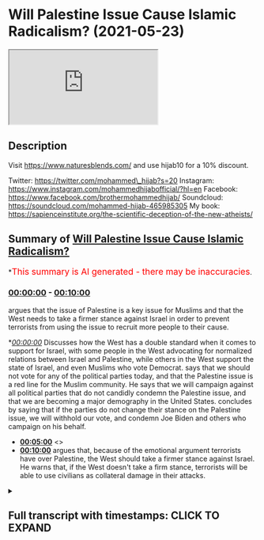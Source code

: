 # Will Palestine Issue Cause Islamic Radicalism? (2021-05-23)

<iframe loading='lazy' src='https://www.youtube.com/embed/_9tp4pNMcqk'></iframe>

## Description

Visit https://www.naturesblends.com/ and use hijab10 for a 10% discount.

Twitter: https://twitter.com/mohammed\_hijab?s=20
Instagram: https://www.instagram.com/mohammedhijabofficial/?hl=en
Facebook: https://www.facebook.com/brothermohammedhijab/
Soundcloud: https://soundcloud.com/mohammed-hijab-465985305
My book: https://sapienceinstitute.org/the-scientific-deception-of-the-new-atheists/

## Summary of [Will Palestine Issue Cause Islamic Radicalism?](https://www.youtube.com/watch?v=_9tp4pNMcqk)

\*<span style="color:red; font-size:125%">This summary is AI generated - there may be inaccuracies</span>.

### [00:00:00](https://www.youtube.com/watch?v=_9tp4pNMcqk\&t=0) - [00:10:00](https://www.youtube.com/watch?v=_9tp4pNMcqk\&t=600)

argues that the issue of Palestine is a key issue for Muslims and that the West needs to take a firmer stance against Israel in order to prevent terrorists from using the issue to recruit more people to their cause.

\**[00:00:00](https://www.youtube.com/watch?v=_9tp4pNMcqk\&t=0)* Discusses how the West has a double standard when it comes to support for Israel, with some people in the West advocating for normalized relations between Israel and Palestine, while others in the West support the state of Israel, and even Muslims who vote Democrat. says that we should not vote for any of the political parties today, and that the Palestine issue is a red line for the Muslim community. He says that we will campaign against all political parties that do not candidly condemn the Palestine issue, and that we are becoming a major demography in the United States. concludes by saying that if the parties do not change their stance on the Palestine issue, we will withhold our vote, and condemn Joe Biden and others who campaign on his behalf.

*   **[00:05:00](https://www.youtube.com/watch?v=_9tp4pNMcqk\&t=300)** <>
*   **[00:10:00](https://www.youtube.com/watch?v=_9tp4pNMcqk\&t=600)** argues that, because of the emotional argument terrorists have over Palestine, the West should take a firmer stance against Israel. He warns that, if the West doesn't take a firm stance, terrorists will be able to use civilians as collateral damage in their attacks.

<details><summary><h2>Full transcript with timestamps: CLICK TO EXPAND</h2></summary>

[0:00:00](https://youtu.be/_9tp4pNMcqk?t=0) look guys i just to end this it's very\
[0:00:01](https://youtu.be/_9tp4pNMcqk?t=1) important as you saw there there's not\
[0:00:03](https://youtu.be/_9tp4pNMcqk?t=3) really\
[0:00:03](https://youtu.be/_9tp4pNMcqk?t=3) there's not really a case anyone can\
[0:00:04](https://youtu.be/_9tp4pNMcqk?t=4) make unless they want to talk about\
[0:00:05](https://youtu.be/_9tp4pNMcqk?t=5) archaeological\
[0:00:07](https://youtu.be/_9tp4pNMcqk?t=7) findings but the point of the matter is\
[0:00:09](https://youtu.be/_9tp4pNMcqk?t=9) this it is hypocrisy at the highest\
[0:00:12](https://youtu.be/_9tp4pNMcqk?t=12) level it is a double standard at the\
[0:00:15](https://youtu.be/_9tp4pNMcqk?t=15) highest level\
[0:00:16](https://youtu.be/_9tp4pNMcqk?t=16) when you have groups of people in the\
[0:00:19](https://youtu.be/_9tp4pNMcqk?t=19) west\
[0:00:20](https://youtu.be/_9tp4pNMcqk?t=20) new york conservatives alt-right\
[0:00:21](https://youtu.be/_9tp4pNMcqk?t=21) whatever you want to call them who\
[0:00:23](https://youtu.be/_9tp4pNMcqk?t=23) actually support\
[0:00:24](https://youtu.be/_9tp4pNMcqk?t=24) the state of israel and their call for\
[0:00:26](https://youtu.be/_9tp4pNMcqk?t=26) process of normalization\
[0:00:28](https://youtu.be/_9tp4pNMcqk?t=28) with israel you have even muslims voting\
[0:00:30](https://youtu.be/_9tp4pNMcqk?t=30) democrat because joe biden is apparently\
[0:00:32](https://youtu.be/_9tp4pNMcqk?t=32) better than\
[0:00:33](https://youtu.be/_9tp4pNMcqk?t=33) his alternative well actually he's not\
[0:00:35](https://youtu.be/_9tp4pNMcqk?t=35) in fact those muslims who voted for him\
[0:00:37](https://youtu.be/_9tp4pNMcqk?t=37) should be ashamed of themselves\
[0:00:38](https://youtu.be/_9tp4pNMcqk?t=38) knowing that he would be someone who\
[0:00:40](https://youtu.be/_9tp4pNMcqk?t=40) supports this course\
[0:00:42](https://youtu.be/_9tp4pNMcqk?t=42) i say very clearly that we should not\
[0:00:44](https://youtu.be/_9tp4pNMcqk?t=44) vote for\
[0:00:45](https://youtu.be/_9tp4pNMcqk?t=45) any of the political parties today labor\
[0:00:48](https://youtu.be/_9tp4pNMcqk?t=48) democrats the muslims should withhold\
[0:00:50](https://youtu.be/_9tp4pNMcqk?t=50) their vote\
[0:00:51](https://youtu.be/_9tp4pNMcqk?t=51) because you know why i'm not saying\
[0:00:53](https://youtu.be/_9tp4pNMcqk?t=53) because voting is cover or voting is\
[0:00:55](https://youtu.be/_9tp4pNMcqk?t=55) \[ \_\_ ] or that\
[0:00:56](https://youtu.be/_9tp4pNMcqk?t=56) we don't believe in this but what we are\
[0:00:57](https://youtu.be/_9tp4pNMcqk?t=57) saying is this\
[0:00:59](https://youtu.be/_9tp4pNMcqk?t=59) if we the the labor party in this\
[0:01:01](https://youtu.be/_9tp4pNMcqk?t=61) country\
[0:01:02](https://youtu.be/_9tp4pNMcqk?t=62) knows that muslims will vote for them\
[0:01:05](https://youtu.be/_9tp4pNMcqk?t=65) they they\
[0:01:06](https://youtu.be/_9tp4pNMcqk?t=66) don't have to work for it they don't\
[0:01:08](https://youtu.be/_9tp4pNMcqk?t=68) even have to work for it\
[0:01:09](https://youtu.be/_9tp4pNMcqk?t=69) the democrats are pretty confident that\
[0:01:11](https://youtu.be/_9tp4pNMcqk?t=71) muslims are going to vote for it\
[0:01:12](https://youtu.be/_9tp4pNMcqk?t=72) they don't even have to work for it but\
[0:01:14](https://youtu.be/_9tp4pNMcqk?t=74) we see the fact\
[0:01:15](https://youtu.be/_9tp4pNMcqk?t=75) that the democrats the democrats joe\
[0:01:18](https://youtu.be/_9tp4pNMcqk?t=78) biden\
[0:01:18](https://youtu.be/_9tp4pNMcqk?t=78) is saying that had a state of israel not\
[0:01:21](https://youtu.be/_9tp4pNMcqk?t=81) been there we'd have to invent one\
[0:01:24](https://youtu.be/_9tp4pNMcqk?t=84) this was his name stammer yeah first\
[0:01:27](https://youtu.be/_9tp4pNMcqk?t=87) name\
[0:01:27](https://youtu.be/_9tp4pNMcqk?t=87) what's his first name\
[0:01:30](https://youtu.be/_9tp4pNMcqk?t=90) yeah yeah this this fool he actually is\
[0:01:33](https://youtu.be/_9tp4pNMcqk?t=93) a zionist by his own confession\
[0:01:35](https://youtu.be/_9tp4pNMcqk?t=95) and he actually canceled one of the\
[0:01:37](https://youtu.be/_9tp4pNMcqk?t=97) meetings he had with muslim organization\
[0:01:39](https://youtu.be/_9tp4pNMcqk?t=99) because they're pro-palestine this guy\
[0:01:41](https://youtu.be/_9tp4pNMcqk?t=101) is no different\
[0:01:43](https://youtu.be/_9tp4pNMcqk?t=103) from what you have in the conservative\
[0:01:44](https://youtu.be/_9tp4pNMcqk?t=104) party therefore i say this clearly today\
[0:01:47](https://youtu.be/_9tp4pNMcqk?t=107) in addition to the social media policies\
[0:01:49](https://youtu.be/_9tp4pNMcqk?t=109) that we have in our directives\
[0:01:51](https://youtu.be/_9tp4pNMcqk?t=111) we should condemn those\
[0:01:55](https://youtu.be/_9tp4pNMcqk?t=115) parties the labour party and the\
[0:01:56](https://youtu.be/_9tp4pNMcqk?t=116) democrat party and we should withhold\
[0:01:58](https://youtu.be/_9tp4pNMcqk?t=118) our vote\
[0:01:59](https://youtu.be/_9tp4pNMcqk?t=119) we should never give them our vote\
[0:02:00](https://youtu.be/_9tp4pNMcqk?t=120) because they are supporting this\
[0:02:02](https://youtu.be/_9tp4pNMcqk?t=122) the wrong side on this on the struggle\
[0:02:05](https://youtu.be/_9tp4pNMcqk?t=125) we can't be selfish enough\
[0:02:06](https://youtu.be/_9tp4pNMcqk?t=126) to care about welfare benefits or jsa or\
[0:02:09](https://youtu.be/_9tp4pNMcqk?t=129) whatever you guys\
[0:02:10](https://youtu.be/_9tp4pNMcqk?t=130) we or our communities like in this\
[0:02:12](https://youtu.be/_9tp4pNMcqk?t=132) country welfare state\
[0:02:14](https://youtu.be/_9tp4pNMcqk?t=134) at the expense of our brothers and\
[0:02:15](https://youtu.be/_9tp4pNMcqk?t=135) sisters in palestine being bombed\
[0:02:17](https://youtu.be/_9tp4pNMcqk?t=137) with the blessing of the likes of joe\
[0:02:20](https://youtu.be/_9tp4pNMcqk?t=140) biden\
[0:02:21](https://youtu.be/_9tp4pNMcqk?t=141) and stammer we cannot vote for these\
[0:02:24](https://youtu.be/_9tp4pNMcqk?t=144) parties\
[0:02:24](https://youtu.be/_9tp4pNMcqk?t=144) we cannot we must make make them work\
[0:02:27](https://youtu.be/_9tp4pNMcqk?t=147) for if they want us to have to be very\
[0:02:28](https://youtu.be/_9tp4pNMcqk?t=148) clear on this issue it's a red line for\
[0:02:29](https://youtu.be/_9tp4pNMcqk?t=149) the muslim community\
[0:02:31](https://youtu.be/_9tp4pNMcqk?t=151) the palestine issue is a red line for\
[0:02:33](https://youtu.be/_9tp4pNMcqk?t=153) the muslim community\
[0:02:34](https://youtu.be/_9tp4pNMcqk?t=154) and i say this once and i'll say again\
[0:02:36](https://youtu.be/_9tp4pNMcqk?t=156) we will campaign against all political\
[0:02:39](https://youtu.be/_9tp4pNMcqk?t=159) parties\
[0:02:39](https://youtu.be/_9tp4pNMcqk?t=159) which do not candidly condemn the\
[0:02:42](https://youtu.be/_9tp4pNMcqk?t=162) palestine issue\
[0:02:43](https://youtu.be/_9tp4pNMcqk?t=163) and we are becoming a major demography\
[0:02:46](https://youtu.be/_9tp4pNMcqk?t=166) here we'll find in the 2021 census\
[0:02:49](https://youtu.be/_9tp4pNMcqk?t=169) now we're approaching the 10 mark so you\
[0:02:51](https://youtu.be/_9tp4pNMcqk?t=171) you mess around with 10 percent of the\
[0:02:53](https://youtu.be/_9tp4pNMcqk?t=173) vote\
[0:02:53](https://youtu.be/_9tp4pNMcqk?t=173) that in the current state will make or\
[0:02:56](https://youtu.be/_9tp4pNMcqk?t=176) break an election and they know it\
[0:02:57](https://youtu.be/_9tp4pNMcqk?t=177) based on first-past-the-post system so\
[0:03:00](https://youtu.be/_9tp4pNMcqk?t=180) we are actually\
[0:03:01](https://youtu.be/_9tp4pNMcqk?t=181) an important player in the voting and\
[0:03:03](https://youtu.be/_9tp4pNMcqk?t=183) what we will say is we will withhold our\
[0:03:05](https://youtu.be/_9tp4pNMcqk?t=185) vote\
[0:03:06](https://youtu.be/_9tp4pNMcqk?t=186) we will withhold it if you as a\
[0:03:09](https://youtu.be/_9tp4pNMcqk?t=189) political leader\
[0:03:11](https://youtu.be/_9tp4pNMcqk?t=191) are treating the muslim community and\
[0:03:12](https://youtu.be/_9tp4pNMcqk?t=192) the palestinian community in the way\
[0:03:14](https://youtu.be/_9tp4pNMcqk?t=194) that you're doing\
[0:03:15](https://youtu.be/_9tp4pNMcqk?t=195) and we will withhold our vote and we\
[0:03:16](https://youtu.be/_9tp4pNMcqk?t=196) will condemn joe biden\
[0:03:18](https://youtu.be/_9tp4pNMcqk?t=198) and condemn all of those who campaign on\
[0:03:20](https://youtu.be/_9tp4pNMcqk?t=200) his behalf from the muslim community as\
[0:03:21](https://youtu.be/_9tp4pNMcqk?t=201) well\
[0:03:22](https://youtu.be/_9tp4pNMcqk?t=202) and they should they should look again\
[0:03:24](https://youtu.be/_9tp4pNMcqk?t=204) at their strategies in america\
[0:03:26](https://youtu.be/_9tp4pNMcqk?t=206) they die as there because it's a wrong\
[0:03:27](https://youtu.be/_9tp4pNMcqk?t=207) strategy this idea of muslim\
[0:03:30](https://youtu.be/_9tp4pNMcqk?t=210) you've completely\
[0:03:47](https://youtu.be/_9tp4pNMcqk?t=227) that's why abraham said we are\
[0:03:48](https://youtu.be/_9tp4pNMcqk?t=228) disassociated with you\
[0:03:50](https://youtu.be/_9tp4pNMcqk?t=230) it's in the quran chapter 60 verse 7.\
[0:03:53](https://youtu.be/_9tp4pNMcqk?t=233) and with what you believe in\
[0:03:56](https://youtu.be/_9tp4pNMcqk?t=236) become we disbelieve in you\
[0:04:01](https://youtu.be/_9tp4pNMcqk?t=241) and between us is just enmity and hate\
[0:04:04](https://youtu.be/_9tp4pNMcqk?t=244) we say this to the zionist state\
[0:04:06](https://youtu.be/_9tp4pNMcqk?t=246) there's nothing but enmity and hate\
[0:04:08](https://youtu.be/_9tp4pNMcqk?t=248) between us we hate you\
[0:04:10](https://youtu.be/_9tp4pNMcqk?t=250) and we love to hate you and in fact we\
[0:04:14](https://youtu.be/_9tp4pNMcqk?t=254) just like you know actually i'll say\
[0:04:16](https://youtu.be/_9tp4pNMcqk?t=256) something i read his book\
[0:04:17](https://youtu.be/_9tp4pNMcqk?t=257) begin mahayan begin wherever his name is\
[0:04:21](https://youtu.be/_9tp4pNMcqk?t=261) it's called the revolt and he says in\
[0:04:22](https://youtu.be/_9tp4pNMcqk?t=262) the beginning how much he hates the\
[0:04:24](https://youtu.be/_9tp4pNMcqk?t=264) palestinians and how hate is a good\
[0:04:25](https://youtu.be/_9tp4pNMcqk?t=265) thing\
[0:04:26](https://youtu.be/_9tp4pNMcqk?t=266) well you know what we hate you too and\
[0:04:28](https://youtu.be/_9tp4pNMcqk?t=268) it's a mutual hate there's reciprocity\
[0:04:30](https://youtu.be/_9tp4pNMcqk?t=270) we hate you too to the zionists that are\
[0:04:33](https://youtu.be/_9tp4pNMcqk?t=273) bombing the children\
[0:04:34](https://youtu.be/_9tp4pNMcqk?t=274) and killing them and making people\
[0:04:36](https://youtu.be/_9tp4pNMcqk?t=276) suffer and not even by the way they're\
[0:04:37](https://youtu.be/_9tp4pNMcqk?t=277) not even\
[0:04:38](https://youtu.be/_9tp4pNMcqk?t=278) offering compensation have you thought\
[0:04:41](https://youtu.be/_9tp4pNMcqk?t=281) about that if they think about that\
[0:04:42](https://youtu.be/_9tp4pNMcqk?t=282) they've killed so many people 266\
[0:04:46](https://youtu.be/_9tp4pNMcqk?t=286) of them 30 children 20 women\
[0:04:49](https://youtu.be/_9tp4pNMcqk?t=289) 75 women children and civilians you've\
[0:04:53](https://youtu.be/_9tp4pNMcqk?t=293) killed\
[0:04:53](https://youtu.be/_9tp4pNMcqk?t=293) hundreds of people and you don't even\
[0:04:55](https://youtu.be/_9tp4pNMcqk?t=295) want to compensate them\
[0:04:59](https://youtu.be/_9tp4pNMcqk?t=299) you've destroyed buildings and you don't\
[0:05:01](https://youtu.be/_9tp4pNMcqk?t=301) even want to rejuvenate them\
[0:05:03](https://youtu.be/_9tp4pNMcqk?t=303) you only rebuild their infrastructure\
[0:05:05](https://youtu.be/_9tp4pNMcqk?t=305) that shows that you are targeting them\
[0:05:06](https://youtu.be/_9tp4pNMcqk?t=306) all along\
[0:05:08](https://youtu.be/_9tp4pNMcqk?t=308) what do i do what what what do i assume\
[0:05:11](https://youtu.be/_9tp4pNMcqk?t=311) of a people\
[0:05:12](https://youtu.be/_9tp4pNMcqk?t=312) who know if you press a button 75\
[0:05:15](https://youtu.be/_9tp4pNMcqk?t=315) civilians will die including 30 children\
[0:05:17](https://youtu.be/_9tp4pNMcqk?t=317) would you press that button\
[0:05:19](https://youtu.be/_9tp4pNMcqk?t=319) if one lie think about that question for\
[0:05:22](https://youtu.be/_9tp4pNMcqk?t=322) a second\
[0:05:23](https://youtu.be/_9tp4pNMcqk?t=323) those israeli muslims criminals\
[0:05:27](https://youtu.be/_9tp4pNMcqk?t=327) armies when they were pressing the\
[0:05:29](https://youtu.be/_9tp4pNMcqk?t=329) button to detonate\
[0:05:31](https://youtu.be/_9tp4pNMcqk?t=331) and kill the children imagine knowing\
[0:05:33](https://youtu.be/_9tp4pNMcqk?t=333) that when i press this button\
[0:05:35](https://youtu.be/_9tp4pNMcqk?t=335) i have a 30 chance of killing a child\
[0:05:39](https://youtu.be/_9tp4pNMcqk?t=339) and they do it like and they do it\
[0:05:41](https://youtu.be/_9tp4pNMcqk?t=341) knowing that and in fact they've killed\
[0:05:43](https://youtu.be/_9tp4pNMcqk?t=343) 2 000 such\
[0:05:44](https://youtu.be/_9tp4pNMcqk?t=344) children in the last 10 years you know\
[0:05:47](https://youtu.be/_9tp4pNMcqk?t=347) you're going to kill children\
[0:05:48](https://youtu.be/_9tp4pNMcqk?t=348) it's not fighting that's not fighting\
[0:05:51](https://youtu.be/_9tp4pNMcqk?t=351) you're punishing\
[0:05:52](https://youtu.be/_9tp4pNMcqk?t=352) you're punishing a military militant\
[0:05:54](https://youtu.be/_9tp4pNMcqk?t=354) group\
[0:05:55](https://youtu.be/_9tp4pNMcqk?t=355) with killing children because you know\
[0:05:58](https://youtu.be/_9tp4pNMcqk?t=358) why and this\
[0:05:59](https://youtu.be/_9tp4pNMcqk?t=359) i don't care what anyone says they think\
[0:06:01](https://youtu.be/_9tp4pNMcqk?t=361) because these are palestinian children\
[0:06:03](https://youtu.be/_9tp4pNMcqk?t=363) they are as good as cockroaches they are\
[0:06:05](https://youtu.be/_9tp4pNMcqk?t=365) as good as animals\
[0:06:06](https://youtu.be/_9tp4pNMcqk?t=366) i will lie i don't even believe that\
[0:06:08](https://youtu.be/_9tp4pNMcqk?t=368) while i believe if they saw a dog being\
[0:06:10](https://youtu.be/_9tp4pNMcqk?t=370) killed they'd feel more sorry for that\
[0:06:11](https://youtu.be/_9tp4pNMcqk?t=371) dog than they\
[0:06:12](https://youtu.be/_9tp4pNMcqk?t=372) feel sorry for the children of palestine\
[0:06:15](https://youtu.be/_9tp4pNMcqk?t=375) if they saw a cat being killed\
[0:06:17](https://youtu.be/_9tp4pNMcqk?t=377) they would feel sorry for that cat being\
[0:06:19](https://youtu.be/_9tp4pNMcqk?t=379) killed no and they would not feel sorry\
[0:06:21](https://youtu.be/_9tp4pNMcqk?t=381) they'll feel happy and joy as they\
[0:06:23](https://youtu.be/_9tp4pNMcqk?t=383) parade and enjoy seeing the children and\
[0:06:25](https://youtu.be/_9tp4pNMcqk?t=385) we're not going to forget it just\
[0:06:26](https://youtu.be/_9tp4pNMcqk?t=386) because there's a seafire\
[0:06:27](https://youtu.be/_9tp4pNMcqk?t=387) what do you mean ceasefire you've killed\
[0:06:29](https://youtu.be/_9tp4pNMcqk?t=389) 266 people\
[0:06:31](https://youtu.be/_9tp4pNMcqk?t=391) we're going to continue shouting at the\
[0:06:33](https://youtu.be/_9tp4pNMcqk?t=393) top of our lungs\
[0:06:34](https://youtu.be/_9tp4pNMcqk?t=394) and we are going to continue putting\
[0:06:36](https://youtu.be/_9tp4pNMcqk?t=396) pressure on you we are a lot of people\
[0:06:38](https://youtu.be/_9tp4pNMcqk?t=398) here\
[0:06:39](https://youtu.be/_9tp4pNMcqk?t=399) with 50 million muslims in europe who do\
[0:06:41](https://youtu.be/_9tp4pNMcqk?t=401) you think you are\
[0:06:42](https://youtu.be/_9tp4pNMcqk?t=402) while who do you think you are don't\
[0:06:45](https://youtu.be/_9tp4pNMcqk?t=405) ever think that we're going to remain\
[0:06:47](https://youtu.be/_9tp4pNMcqk?t=407) quiet we're too big a number\
[0:06:49](https://youtu.be/_9tp4pNMcqk?t=409) pew says we're going to be one of every\
[0:06:51](https://youtu.be/_9tp4pNMcqk?t=411) three people in in 50 years\
[0:06:53](https://youtu.be/_9tp4pNMcqk?t=413) you're gonna you can't get rid of us\
[0:06:55](https://youtu.be/_9tp4pNMcqk?t=415) there's no genocide that can deal with\
[0:06:57](https://youtu.be/_9tp4pNMcqk?t=417) us\
[0:06:58](https://youtu.be/_9tp4pNMcqk?t=418) no nuclear weapon can get rid of us\
[0:07:00](https://youtu.be/_9tp4pNMcqk?t=420) we're in every city in the world\
[0:07:05](https://youtu.be/_9tp4pNMcqk?t=425) and not only are we in every city in the\
[0:07:06](https://youtu.be/_9tp4pNMcqk?t=426) world now in the age of\
[0:07:08](https://youtu.be/_9tp4pNMcqk?t=428) technology in the internet and social\
[0:07:10](https://youtu.be/_9tp4pNMcqk?t=430) media we are going to be influencing\
[0:07:12](https://youtu.be/_9tp4pNMcqk?t=432) every city in the world\
[0:07:13](https://youtu.be/_9tp4pNMcqk?t=433) and we are going to be dealing with the\
[0:07:15](https://youtu.be/_9tp4pNMcqk?t=435) oppression that you want to exact upon\
[0:07:18](https://youtu.be/_9tp4pNMcqk?t=438) us\
[0:07:19](https://youtu.be/_9tp4pNMcqk?t=439) because i tell you one thing one lie and\
[0:07:22](https://youtu.be/_9tp4pNMcqk?t=442) let everybody hear this\
[0:07:25](https://youtu.be/_9tp4pNMcqk?t=445) they tell us the muslim leaders\
[0:07:28](https://youtu.be/_9tp4pNMcqk?t=448) so-called muslim influentials\
[0:07:29](https://youtu.be/_9tp4pNMcqk?t=449) the scholars the clerics they say look\
[0:07:32](https://youtu.be/_9tp4pNMcqk?t=452) you need to find out why there's a\
[0:07:34](https://youtu.be/_9tp4pNMcqk?t=454) radicalization problem\
[0:07:36](https://youtu.be/_9tp4pNMcqk?t=456) why there are people blowing themselves\
[0:07:38](https://youtu.be/_9tp4pNMcqk?t=458) up why there are seven seven why there's\
[0:07:39](https://youtu.be/_9tp4pNMcqk?t=459) 9 11\
[0:07:40](https://youtu.be/_9tp4pNMcqk?t=460) why there is the manchester bombing why\
[0:07:43](https://youtu.be/_9tp4pNMcqk?t=463) why why\
[0:07:45](https://youtu.be/_9tp4pNMcqk?t=465) osama bin laden when he wrote his fatwa\
[0:07:50](https://youtu.be/_9tp4pNMcqk?t=470) and i thought the early 2000s the first\
[0:07:53](https://youtu.be/_9tp4pNMcqk?t=473) thing he used\
[0:07:55](https://youtu.be/_9tp4pNMcqk?t=475) as ammunition for his jewish prudential\
[0:07:57](https://youtu.be/_9tp4pNMcqk?t=477) position\
[0:07:58](https://youtu.be/_9tp4pNMcqk?t=478) was the israel-palestine conflict\
[0:08:01](https://youtu.be/_9tp4pNMcqk?t=481) the first thing he used he mentioned it\
[0:08:04](https://youtu.be/_9tp4pNMcqk?t=484) in two fat was he wrote\
[0:08:06](https://youtu.be/_9tp4pNMcqk?t=486) he used the israel-palestine conflict\
[0:08:10](https://youtu.be/_9tp4pNMcqk?t=490) and he said the fact that america is\
[0:08:12](https://youtu.be/_9tp4pNMcqk?t=492) supporting israel\
[0:08:14](https://youtu.be/_9tp4pNMcqk?t=494) means that they are complicit in their\
[0:08:15](https://youtu.be/_9tp4pNMcqk?t=495) crimes and they are killing our\
[0:08:16](https://youtu.be/_9tp4pNMcqk?t=496) civilians\
[0:08:17](https://youtu.be/_9tp4pNMcqk?t=497) and therefore we should go and kill\
[0:08:18](https://youtu.be/_9tp4pNMcqk?t=498) their civilians that's the argument\
[0:08:21](https://youtu.be/_9tp4pNMcqk?t=501) do you want to know what the al-qaeda\
[0:08:23](https://youtu.be/_9tp4pNMcqk?t=503) argument is it's that\
[0:08:24](https://youtu.be/_9tp4pNMcqk?t=504) that is the argument they're killing our\
[0:08:26](https://youtu.be/_9tp4pNMcqk?t=506) civilians therefore let's kill theirs\
[0:08:29](https://youtu.be/_9tp4pNMcqk?t=509) tell me the difference between that\
[0:08:30](https://youtu.be/_9tp4pNMcqk?t=510) argument and the lieutenant argument\
[0:08:32](https://youtu.be/_9tp4pNMcqk?t=512) tell me the material difference between\
[0:08:35](https://youtu.be/_9tp4pNMcqk?t=515) that argument and the isi the isis or\
[0:08:37](https://youtu.be/_9tp4pNMcqk?t=517) the israeli argument\
[0:08:38](https://youtu.be/_9tp4pNMcqk?t=518) is israel is saying they're throwing\
[0:08:40](https://youtu.be/_9tp4pNMcqk?t=520) rockets at us they're determining bombs\
[0:08:42](https://youtu.be/_9tp4pNMcqk?t=522) therefore we need to bomb their most\
[0:08:44](https://youtu.be/_9tp4pNMcqk?t=524) densely populated areas\
[0:08:46](https://youtu.be/_9tp4pNMcqk?t=526) we need to kill their civilians\
[0:08:48](https://youtu.be/_9tp4pNMcqk?t=528) collateral damage\
[0:08:50](https://youtu.be/_9tp4pNMcqk?t=530) that's what they're trying to do as well\
[0:08:52](https://youtu.be/_9tp4pNMcqk?t=532) so osama bin laden\
[0:08:54](https://youtu.be/_9tp4pNMcqk?t=534) uses ammunition and when you have weak\
[0:08:56](https://youtu.be/_9tp4pNMcqk?t=536) words\
[0:08:57](https://youtu.be/_9tp4pNMcqk?t=537) fumbling pathetic weak\
[0:09:01](https://youtu.be/_9tp4pNMcqk?t=541) words from world leaders\
[0:09:05](https://youtu.be/_9tp4pNMcqk?t=545) like joe biden saying that israel has\
[0:09:08](https://youtu.be/_9tp4pNMcqk?t=548) the right to defend itself\
[0:09:10](https://youtu.be/_9tp4pNMcqk?t=550) you are putting your own populations\
[0:09:12](https://youtu.be/_9tp4pNMcqk?t=552) that danger you foolish people by saying\
[0:09:13](https://youtu.be/_9tp4pNMcqk?t=553) that\
[0:09:15](https://youtu.be/_9tp4pNMcqk?t=555) some fool now some muslim hypozealous\
[0:09:19](https://youtu.be/_9tp4pNMcqk?t=559) fool will take your words\
[0:09:23](https://youtu.be/_9tp4pNMcqk?t=563) and then contra distinct it juxtapose it\
[0:09:26](https://youtu.be/_9tp4pNMcqk?t=566) contrast it change it analyze it in\
[0:09:29](https://youtu.be/_9tp4pNMcqk?t=569) in in cooperation with they will\
[0:09:33](https://youtu.be/_9tp4pNMcqk?t=573) compare it with the words of joe biden\
[0:09:35](https://youtu.be/_9tp4pNMcqk?t=575) and what that narrative does\
[0:09:38](https://youtu.be/_9tp4pNMcqk?t=578) that political narrative it gives\
[0:09:40](https://youtu.be/_9tp4pNMcqk?t=580) complete currency to the terroristic\
[0:09:42](https://youtu.be/_9tp4pNMcqk?t=582) position\
[0:09:43](https://youtu.be/_9tp4pNMcqk?t=583) the radical muslim position then don't\
[0:09:46](https://youtu.be/_9tp4pNMcqk?t=586) come to us and say why are you\
[0:09:48](https://youtu.be/_9tp4pNMcqk?t=588) not de-radicalizing these people we're\
[0:09:50](https://youtu.be/_9tp4pNMcqk?t=590) trying to de-radicalize them and tell\
[0:09:51](https://youtu.be/_9tp4pNMcqk?t=591) them\
[0:09:52](https://youtu.be/_9tp4pNMcqk?t=592) actually we don't believe in killing\
[0:09:54](https://youtu.be/_9tp4pNMcqk?t=594) women and children in any circumstance\
[0:09:57](https://youtu.be/_9tp4pNMcqk?t=597) because the prophet said this and the\
[0:09:58](https://youtu.be/_9tp4pNMcqk?t=598) prophet said that and the quran says\
[0:10:00](https://youtu.be/_9tp4pNMcqk?t=600) this and the quran says\
[0:10:01](https://youtu.be/_9tp4pNMcqk?t=601) but when emotions get into the to the\
[0:10:04](https://youtu.be/_9tp4pNMcqk?t=604) picture\
[0:10:06](https://youtu.be/_9tp4pNMcqk?t=606) our argument which is a rational and\
[0:10:08](https://youtu.be/_9tp4pNMcqk?t=608) textual\
[0:10:09](https://youtu.be/_9tp4pNMcqk?t=609) and jewish prudential argument will not\
[0:10:11](https://youtu.be/_9tp4pNMcqk?t=611) be as strong as the emotional argument\
[0:10:14](https://youtu.be/_9tp4pNMcqk?t=614) of the terrorists and you're making\
[0:10:16](https://youtu.be/_9tp4pNMcqk?t=616) their argument stronger by siding with\
[0:10:18](https://youtu.be/_9tp4pNMcqk?t=618) israel so don't be shocked\
[0:10:21](https://youtu.be/_9tp4pNMcqk?t=621) to find some dumb guy some\
[0:10:24](https://youtu.be/_9tp4pNMcqk?t=624) monstrous muslim but blows himself up in\
[0:10:26](https://youtu.be/_9tp4pNMcqk?t=626) the next couple weeks\
[0:10:28](https://youtu.be/_9tp4pNMcqk?t=628) don't don't i'm not going to be shocked\
[0:10:31](https://youtu.be/_9tp4pNMcqk?t=631) if i see that i'm gonna expect it i'm\
[0:10:32](https://youtu.be/_9tp4pNMcqk?t=632) not going on trains\
[0:10:34](https://youtu.be/_9tp4pNMcqk?t=634) you're putting your own populations in\
[0:10:35](https://youtu.be/_9tp4pNMcqk?t=635) danger you're putting us in danger\
[0:10:37](https://youtu.be/_9tp4pNMcqk?t=637) by not taking a firm stance because\
[0:10:40](https://youtu.be/_9tp4pNMcqk?t=640) they've said okay well we're gonna trade\
[0:10:41](https://youtu.be/_9tp4pNMcqk?t=641) on\
[0:10:41](https://youtu.be/_9tp4pNMcqk?t=641) on civilians we're gonna kill your\
[0:10:42](https://youtu.be/_9tp4pNMcqk?t=642) civilians as well it's an alliance they\
[0:10:45](https://youtu.be/_9tp4pNMcqk?t=645) say\
[0:10:47](https://youtu.be/_9tp4pNMcqk?t=647) the leaders of this country and the\
[0:10:48](https://youtu.be/_9tp4pNMcqk?t=648) leaders of the west have a duty to their\
[0:10:50](https://youtu.be/_9tp4pNMcqk?t=650) own populations\
[0:10:53](https://youtu.be/_9tp4pNMcqk?t=653) and to us to make their position clear\
[0:10:57](https://youtu.be/_9tp4pNMcqk?t=657) don't have double standards when it\
[0:10:59](https://youtu.be/_9tp4pNMcqk?t=659) comes to terrorism do not\
[0:11:02](https://youtu.be/_9tp4pNMcqk?t=662) because that will make the world a more\
[0:11:04](https://youtu.be/_9tp4pNMcqk?t=664) dangerous place\
[0:11:05](https://youtu.be/_9tp4pNMcqk?t=665) and we're looking for world peace we're\
[0:11:08](https://youtu.be/_9tp4pNMcqk?t=668) looking for a situation where we've got\
[0:11:10](https://youtu.be/_9tp4pNMcqk?t=670) nuclear weapons seven billion people we\
[0:11:12](https://youtu.be/_9tp4pNMcqk?t=672) can't handle this stuff anymore\
[0:11:14](https://youtu.be/_9tp4pNMcqk?t=674) so this is what i say so many things\
[0:11:17](https://youtu.be/_9tp4pNMcqk?t=677) okay and therefore i conclude\
[0:11:23](https://youtu.be/_9tp4pNMcqk?t=683) my voice\
[0:11:28](https://youtu.be/_9tp4pNMcqk?t=688) wow i've shot it too much today\
[0:11:44](https://youtu.be/_9tp4pNMcqk?t=704) yeah yeah\
[0:11:56](https://youtu.be/_9tp4pNMcqk?t=716) \[Music]\
[0:12:03](https://youtu.be/_9tp4pNMcqk?t=723) \[Music]

</details>
